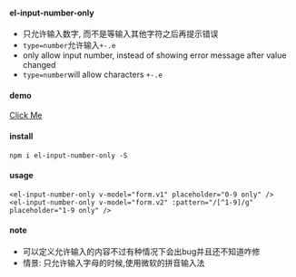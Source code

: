 #### el-input-number-only
- 只允许输入数字, 而不是等输入其他字符之后再提示错误  
- `type=number`允许输入`+-.e`  
- only allow input number, instead of showing error message after value changed  
- `type=number`will allow characters `+-.e`   

#### demo
[Click Me](https://asherwang.github.io/el-input-number-only/dist/)

#### install  
`npm i el-input-number-only -S`  
#### usage  
```
<el-input-number-only v-model="form.v1" placeholder="0-9 only" />
<el-input-number-only v-model="form.v2" :pattern="/[^1-9]/g" placeholder="1-9 only" />
```
#### note 
- 可以定义允许输入的内容不过有种情况下会出bug并且还不知道咋修  
- 情景: 只允许输入字母的时候,使用微软的拼音输入法